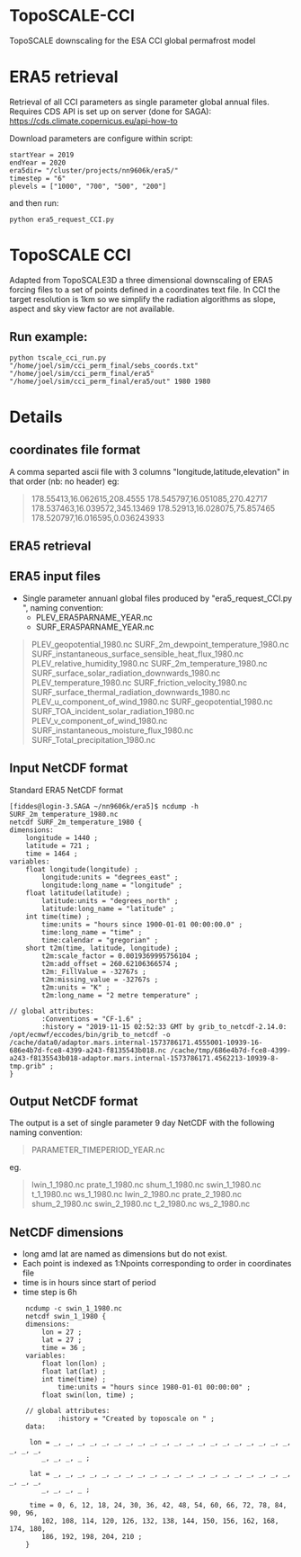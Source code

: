 # TopoSCALE-CCI
TopoSCALE downscaling for the ESA CCI global permafrost model

# ERA5 retrieval
Retrieval of all CCI parameters as single parameter global annual files. Requires CDS API is set up on server (done for SAGA):
https://cds.climate.copernicus.eu/api-how-to

Download parameters are configure within script:
```
startYear = 2019
endYear = 2020
era5dir= "/cluster/projects/nn9606k/era5/"
timestep = "6"
plevels = ["1000", "700", "500", "200"]
```
and then run:
```
python era5_request_CCI.py
```

# TopoSCALE CCI
Adapted from TopoSCALE3D a three dimensional downscaling of ERA5 forcing files to a set of points defined in a coordinates text file. In CCI the target resolution is 1km so we simplify the radiation algorithms as slope, aspect and sky view factor are not available.

## Run example:

```
python tscale_cci_run.py "/home/joel/sim/cci_perm_final/sebs_coords.txt"  "/home/joel/sim/cci_perm_final/era5" "/home/joel/sim/cci_perm_final/era5/out" 1980 1980
```
# Details

## coordinates file format

A comma separted ascii file with 3 columns "longitude,latitude,elevation" in that order (nb: no header) eg:

> 178.55413,16.062615,208.4555
> 178.545797,16.051085,270.42717
> 178.537463,16.039572,345.13469
> 178.52913,16.028075,75.857465
> 178.520797,16.016595,0.036243933


## ERA5 retrieval

## ERA5 input files
- Single parameter annuanl global files produced by "era5_request_CCI.py ", naming convention: 
	- PLEV_ERA5PARNAME_YEAR.nc
	- SURF_ERA5PARNAME_YEAR.nc


> PLEV_geopotential_1980.nc         SURF_2m_dewpoint_temperature_1980.nc      SURF_instantaneous_surface_sensible_heat_flux_1980.nc
> PLEV_relative_humidity_1980.nc    SURF_2m_temperature_1980.nc               SURF_surface_solar_radiation_downwards_1980.nc
> PLEV_temperature_1980.nc          SURF_friction_velocity_1980.nc            SURF_surface_thermal_radiation_downwards_1980.nc
> PLEV_u_component_of_wind_1980.nc  SURF_geopotential_1980.nc                 SURF_TOA_incident_solar_radiation_1980.nc
> PLEV_v_component_of_wind_1980.nc  SURF_instantaneous_moisture_flux_1980.nc  SURF_Total_precipitation_1980.nc



## Input NetCDF format

Standard ERA5 NetCDF format

```
[fiddes@login-3.SAGA ~/nn9606k/era5]$ ncdump -h SURF_2m_temperature_1980.nc 
netcdf SURF_2m_temperature_1980 {
dimensions:
	longitude = 1440 ;
	latitude = 721 ;
	time = 1464 ;
variables:
	float longitude(longitude) ;
		longitude:units = "degrees_east" ;
		longitude:long_name = "longitude" ;
	float latitude(latitude) ;
		latitude:units = "degrees_north" ;
		latitude:long_name = "latitude" ;
	int time(time) ;
		time:units = "hours since 1900-01-01 00:00:00.0" ;
		time:long_name = "time" ;
		time:calendar = "gregorian" ;
	short t2m(time, latitude, longitude) ;
		t2m:scale_factor = 0.0019369995756104 ;
		t2m:add_offset = 260.62106366574 ;
		t2m:_FillValue = -32767s ;
		t2m:missing_value = -32767s ;
		t2m:units = "K" ;
		t2m:long_name = "2 metre temperature" ;

// global attributes:
		:Conventions = "CF-1.6" ;
		:history = "2019-11-15 02:52:33 GMT by grib_to_netcdf-2.14.0: /opt/ecmwf/eccodes/bin/grib_to_netcdf -o /cache/data0/adaptor.mars.internal-1573786171.4555001-10939-16-686e4b7d-fce8-4399-a243-f8135543b018.nc /cache/tmp/686e4b7d-fce8-4399-a243-f8135543b018-adaptor.mars.internal-1573786171.4562213-10939-8-tmp.grib" ;
}
```

## Output NetCDF format

The output is a set of single parameter 9 day NetCDF with the following naming convention:

> PARAMETER_TIMEPERIOD_YEAR.nc 

eg.

> lwin_1_1980.nc  prate_1_1980.nc  shum_1_1980.nc  swin_1_1980.nc  t_1_1980.nc  ws_1_1980.nc
> lwin_2_1980.nc  prate_2_1980.nc  shum_2_1980.nc  swin_2_1980.nc  t_2_1980.nc  ws_2_1980.nc



## NetCDF dimensions
- long amd lat are named as dimensions but do not exist. 
- Each point is indexed as 1:Npoints corresponding to order in coordinates file
- time is in hours since start of period
- time step is 6h

```
    ncdump -c swin_1_1980.nc 
    netcdf swin_1_1980 {
    dimensions:
        lon = 27 ;
        lat = 27 ;
        time = 36 ;
    variables:
        float lon(lon) ;
        float lat(lat) ;
        int time(time) ;
            time:units = "hours since 1980-01-01 00:00:00" ;
        float swin(lon, time) ;

    // global attributes:
            :history = "Created by toposcale on " ;
    data:

     lon = _, _, _, _, _, _, _, _, _, _, _, _, _, _, _, _, _, _, _, _, _, _, _, 
        _, _, _, _ ;

     lat = _, _, _, _, _, _, _, _, _, _, _, _, _, _, _, _, _, _, _, _, _, _, _, 
        _, _, _, _ ;

     time = 0, 6, 12, 18, 24, 30, 36, 42, 48, 54, 60, 66, 72, 78, 84, 90, 96, 
        102, 108, 114, 120, 126, 132, 138, 144, 150, 156, 162, 168, 174, 180, 
        186, 192, 198, 204, 210 ;
    }


```